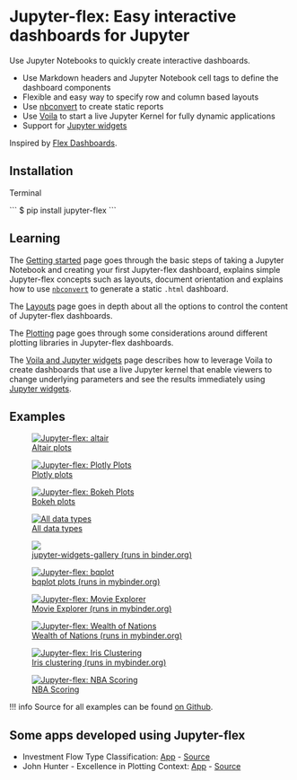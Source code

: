 # Jupyter-flex: Easy interactive dashboards for Jupyter

Use Jupyter Notebooks to quickly create interactive dashboards.

-   Use Markdown headers and Jupyter Notebook cell tags to define the dashboard components
-   Flexible and easy way to specify row and column based layouts
-   Use [nbconvert](https://nbconvert.readthedocs.io/en/latest/) to create static reports
-   Use [Voila](https://github.com/voila-dashboards/voila) to start a live
    Jupyter Kernel for fully dynamic applications
-   Support for [Jupyter widgets](https://ipywidgets.readthedocs.io/en/latest/)

Inspired by [Flex Dashboards](https://rmarkdown.rstudio.com/flexdashboard/).

## Installation

<p class="code-header">Terminal</p>
```
$ pip install jupyter-flex
```

## Learning

The [Getting started](/getting-started) page goes through the basic steps of
taking a Jupyter Notebook and creating your first Jupyter-flex dashboard,
explains simple Jupyter-flex concepts such as layouts, document orientation and
explains how to use [`nbconvert`](https://nbconvert.readthedocs.io/en/latest/)
to generate a static `.html` dashboard.

The [Layouts](/layouts) page goes in depth about all the options to control the
content of Jupyter-flex dashboards.

The [Plotting](/plotting) page goes through some considerations around different
plotting libraries in Jupyter-flex dashboards.

The [Voila and Jupyter widgets](/voila-widgets/) page describes how to leverage
Voila to create dashboards that use a live Jupyter kernel that enable viewers to
change underlying parameters and see the results immediately using
[Jupyter widgets](https://ipywidgets.readthedocs.io/).

## Examples

<div class="image-grid">
  <a class="image-card" href="/examples/altair.html">
    <figure>
      <img src="/assets/img/screenshots/plots/altair.png" alt="Jupyter-flex: altair">
      <figcaption>Altair plots</figcaption>
    </figure>
  </a>

  <a class="image-card" href="/examples/plotly.html">
    <figure>
      <img src="/assets/img/screenshots/plots/plotly.png" alt="Jupyter-flex: Plotly Plots">
      <figcaption>Plotly plots</figcaption>
    </figure>
  </a>

  <a class="image-card" href="/examples/bokeh.html">
    <figure>
      <img src="/assets/img/screenshots/plots/bokeh.png" alt="Jupyter-flex: Bokeh Plots">
      <figcaption>Bokeh plots</figcaption>
    </figure>
  </a>

  <a class="image-card" href="/examples/data-types.html">
    <figure>
      <img src="/assets/img/screenshots/demos/data-types.png" alt="All data types">
      <figcaption>All data types</figcaption>
    </figure>
  </a>

  <a class="image-card" href="https://mybinder.org/v2/gh/danielfrg/jupyter-flex/master?urlpath=%2Fvoila%2Frender%2Fexamples%2Fwidgets%2Fjupyter-widgtets-gallery.ipynb">
    <figure>
      <img src="/assets/img/screenshots/widgets/widgets-gallery.png">
      <figcaption>jupyter-widgets-gallery (runs in binder.org)</figcaption>
    </figure>
  </a>

  <a class="image-card" href="https://mybinder.org/v2/gh/danielfrg/jupyter-flex/0.6.0?urlpath=%2Fvoila%2Frender%2Fexamples%2Fplots%2Fbqplot.ipynb">
    <figure>
      <img src="/assets/img/screenshots/plots/bqplot.png" alt="Jupyter-flex: bqplot">
      <figcaption>bqplot plots (runs in mybinder.org)</figcaption>
    </figure>
  </a>

  <a class="image-card" href="https://mybinder.org/v2/gh/danielfrg/jupyter-flex/0.6.0?urlpath=%2Fvoila%2Frender%2Fexamples%2Fmovie-explorer.ipynb">
    <figure>
      <img src="/assets/img/screenshots/movie-explorer.png" alt="Jupyter-flex: Movie Explorer">
      <figcaption>Movie Explorer (runs in mybinder.org)</figcaption>
    </figure>
  </a>

  <a class="image-card" href="https://mybinder.org/v2/gh/danielfrg/jupyter-flex/0.6.0?urlpath=%2Fvoila%2Frender%2Fexamples%2Fwealth-of-nations.ipynb">
    <figure>
      <img src="/assets/img/screenshots/wealth-of-nations.png" alt="Jupyter-flex: Wealth of Nations">
      <figcaption>Wealth of Nations (runs in mybinder.org)</figcaption>
    </figure>
  </a>

  <a class="image-card" href="https://mybinder.org/v2/gh/danielfrg/jupyter-flex/0.6.0?urlpath=%2Fvoila%2Frender%2Fexamples%2Fwealth-of-nations.ipynb">
    <figure>
      <img src="/assets/img/screenshots/iris-clustering.png" alt="Jupyter-flex: Iris Clustering">
      <figcaption>Iris clustering (runs in mybinder.org)</figcaption>
    </figure>
  </a>

  <a class="image-card" href="/examples/nba-scoring.html">
    <figure>
      <img src="/assets/img/screenshots/nba-scoring.png" alt="Jupyter-flex: NBA Scoring">
      <figcaption>NBA Scoring</figcaption>
    </figure>
  </a>
</div>

!!! info
    Source for all examples can be found [on Github](https://github.com/danielfrg/jupyter-flex/tree/master/examples).

## Some apps developed using Jupyter-flex

-  Investment Flow Type Classification: [App](https://flow-classification.herokuapp.com/) - [Source](https://github.com/unkletam/Investment_Flow_Type_Classification)
- John Hunter - Excellence in Plotting Context: [App](https://mybinder.org/v2/gh/sbonaretti/Hunter_viz_2020/master?urlpath=%2Fvoila%2Frender%2Fopen_literature_flex.ipynb) - [Source](https://github.com/sbonaretti/Hunter_viz_2020)
